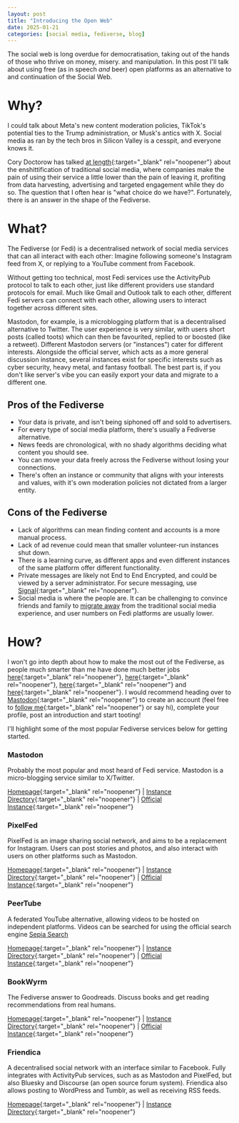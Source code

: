 ```yaml
---
layout: post
title: "Introducing the Open Web"
date: 2025-01-21
categories: [social media, fediverse, blog]
---
```

The social web is long overdue for democratisation, taking out of the hands of those who thrive on money, misery. and manipulation. In this post I'll talk about using free (as in speech *and* beer) open platforms as an alternative to and continuation of the Social Web.

# Why?
I could talk about Meta's new content moderation policies, TikTok's potential ties to the Trump administration, or Musk's antics with X. Social media as ran by the tech bros in Silicon Valley is a cesspit, and everyone knows it.

Cory Doctorow has talked [at length](https://doctorow.medium.com/https-pluralistic-net-2025-01-14-contesting-popularity-everybody-samba-04bf9c217db4){:target="_blank" rel="noopener"} about the enshittification of traditional social media, where companies make the pain of using their service a little lower than the pain of leaving it, profiting from data harvesting, advertising and targeted engagement while they do so.
The question that I often hear is "what choice do we have?". Fortunately, there is an answer in the shape of the Fediverse.

# What?
The Fediverse (or Fedi) is a decentralised network of social media services that can all interact with each other: Imagine following someone's Instagram feed from X, or replying to a YouTube comment from Facebook. 

Without getting too technical, most Fedi services use the ActivityPub protocol to talk to each other, just like different providers use standard protocols for email. Much like Gmail and Outlook talk to each other, different Fedi servers can connect with each other, allowing users to interact together across different sites.

Mastodon, for example, is a microblogging platform that is a decentralised alternative to Twitter. The user experience is very similar, with users short posts (called toots) which can then be favourited, replied to or boosted (like a retweet). Different Mastodon servers (or "instances") cater for different interests. Alongside the official server, which acts as a more general discussion instance, several instances exist for specific interests such as cyber security, heavy metal, and fantasy football. The best part is, if you don't like server's vibe you can easily export your data and migrate to a different one.

## Pros of the Fediverse
- Your data is private, and isn't being siphoned off and sold to advertisers.
- For every type of social media platform, there's usually a Fediverse alternative.
- News feeds are chronological, with no shady algorithms deciding what content you should see.
- You can move your data freely across the Fediverse without losing your connections.
- There's often an instance or community that aligns with your interests and values, with it's own moderation policies not dictated from a larger entity.

## Cons of the Fediverse
- Lack of algorithms can mean finding content and accounts is a more manual process.
- Lack of ad revenue could mean that smaller volunteer-run instances shut down.
- There is a learning curve, as different apps and even different instances of the same platform offer different functionality.
- Private messages are likely not End to End Encrypted, and could be viewed by a server administrator. For secure messaging, use [Signal](https://signal.org/){:target="_blank" rel="noopener"}.
- Social media is where the people are. It can be challenging to convince friends and family to [migrate away](https://pluralistic.net/2022/10/29/how-to-leave-dying-social-media-platforms/) from the traditional social media experience, and user numbers on Fedi platforms are usually lower.

# How?
I won't go into depth about how to make the most out of the Fediverse, as people much smarter than me have done much better jobs [here](https://buffer.com/resources/mastodon-social/){:target="_blank" rel="noopener"}, [here](https://fedi.tips/){:target="_blank" rel="noopener"}, [here](https://medium.com/@VirtualAdept/a-friendly-introduction-to-the-fediverse-5b4ef3f8ed0e){:target="_blank" rel="noopener"} and [here](https://www.youtube.com/watch?v=5npl2KCt2ok){:target="_blank" rel="noopener"}. I would recommend heading over to [Mastodon](https://mastodon.social){:target="_blank" rel="noopener"} to create an account (feel free to [follow me](https://corteximplant.com/@Geekujin){:target="_blank" rel="noopener"} or say hi), complete your profile, post an introduction and start tooting! 

I'll highlight some of the most popular Fediverse services below for getting started.

### Mastodon
Probably the most popular and most heard of Fedi service. Mastodon is a micro-blogging service similar to X/Twitter. 

[Homepage](https://joinmastodon.org/){:target="_blank" rel="noopener"} | [Instance Directory](https://joinmastodon.org/servers){:target="_blank" rel="noopener"} | [Official Instance](https://mastodon.social/){:target="_blank" rel="noopener"}

### PixelFed
PixelFed is an image sharing social network, and aims to be a replacement for Instagram. Users can post stories and photos, and also interact with users on other platforms such as Mastodon.

[Homepage](https://pixelfed.org){:target="_blank" rel="noopener"} | [Instance Directory](https://pixelfed.org/servers){:target="_blank" rel="noopener"} | [Official Instance](https://pixelfed.social){:target="_blank" rel="noopener"}

### PeerTube
A federated YouTube alternative, allowing videos to be hosted on independent platforms. Videos can be searched for using the official search engine [Sepia Search](https://sepiasearch.org/)

[Homepage](https://joinpeertube.org/){:target="_blank" rel="noopener"} | [Instance Directory](https://joinpeertube.org/instances){:target="_blank" rel="noopener"} | [Official Instance](https://peer.tube/){:target="_blank" rel="noopener"}

### BookWyrm
The Fediverse answer to Goodreads. Discuss books and get reading recommendations from real humans.

[Homepage](https://joinbookwyrm.com/){:target="_blank" rel="noopener"} | [Instance Directory](https://joinbookwyrm.com/instances/){:target="_blank" rel="noopener"} | [Official Instance](https://bookwyrm.social/){:target="_blank" rel="noopener"}

### Friendica
A decentralised social network with an interface similar to Facebook. Fully integrates with ActivityPub services, such as as Mastodon and PixelFed, but also Bluesky and Discourse (an open source forum system). Friendica also allows posting to WordPress and Tumblr, as well as receiving RSS feeds.

[Homepage](https://friendi.ca){:target="_blank" rel="noopener"} | [Instance Directory](https://friendi.ca/resources/find-a-server/){:target="_blank" rel="noopener"}
